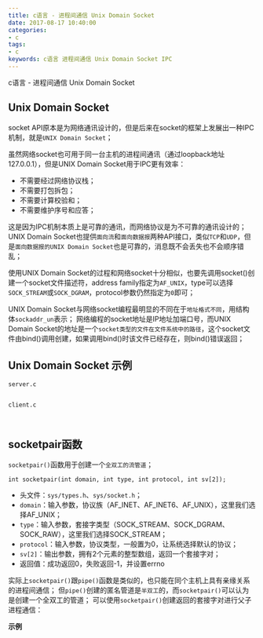 ```yaml
---
title: c语言 - 进程间通信 Unix Domain Socket
date: 2017-08-17 10:40:00
categories:
- c
tags:
- c
keywords: c语言 进程间通信 Unix Domain Socket IPC
---
```


> 
c语言 - 进程间通信 Unix Domain Socket

<!-- more -->

## Unix Domain Socket
socket API原本是为网络通讯设计的，但是后来在socket的框架上发展出一种IPC机制，就是`UNIX Domain Socket`；

虽然网络socket也可用于同一台主机的进程间通讯（通过loopback地址127.0.0.1），但是UNIX Domain Socket用于IPC更有效率：
- 不需要经过网络协议栈；
- 不需要打包拆包；
- 不需要计算校验和；
- 不需要维护序号和应答；

这是因为IPC机制本质上是可靠的通讯，而网络协议是为不可靠的通讯设计的；
UNIX Domain Socket也提供`面向流`和`面向数据报`两种API接口，类似`TCP`和`UDP`，但是`面向数据报的UNIX Domain Socket`也是可靠的，消息既不会丢失也不会顺序错乱；

使用UNIX Domain Socket的过程和网络socket十分相似，也要先调用socket()创建一个socket文件描述符，address family指定为`AF_UNIX`，type可以选择`SOCK_STREAM`或`SOCK_DGRAM`，protocol参数仍然指定为`0`即可；

UNIX Domain Socket与网络socket编程最明显的不同在于`地址格式不同`，用结构体`sockaddr_un`表示；
网络编程的socket地址是IP地址加端口号，而UNIX Domain Socket的地址是一个`socket类型的文件在文件系统中的路径`，这个socket文件由bind()调用创建，如果调用bind()时该文件已经存在，则bind()错误返回；

## Unix Domain Socket 示例
`server.c`
<pre><code class="language-c line-numbers"><script type="text/plain">#include <stdio.h>
#include <stdlib.h>
#include <string.h>
#include <errno.h>
#include <unistd.h>
#include <ctype.h>
#include <sys/stat.h>
#include <sys/types.h>
#include <sys/socket.h>
#include <sys/un.h>
#include <arpa/inet.h>
#include <netinet/in.h>
#include <netinet/tcp.h>
#include <netdb.h>
#include <fcntl.h>
#include <sys/ioctl.h>
#include <signal.h>
#include <sys/wait.h>

#define SOCK_PATH "/run/echo.sock"
#define BUF_SIZE 1024

int listenfd;
void handle_signal(int signo);

int main(void){
    signal(SIGINT, handle_signal);
    signal(SIGHUP, handle_signal);
    signal(SIGTERM, handle_signal);

    if((listenfd = socket(AF_UNIX, SOCK_STREAM, 0)) < 0){
        perror("socket");
        exit(EXIT_FAILURE);
    }

    struct sockaddr_un servaddr;
    memset(&servaddr, 0, sizeof(servaddr));
    servaddr.sun_family = AF_UNIX;
    strcpy(servaddr.sun_path, SOCK_PATH);

    unlink(SOCK_PATH);
    if(bind(listenfd, (struct sockaddr *)&servaddr, sizeof(servaddr)) < 0){
        perror("bind");
        exit(EXIT_FAILURE);
    }
    chmod(SOCK_PATH, 00640);

    if(listen(listenfd, SOMAXCONN) < 0){
        perror("listen");
        exit(EXIT_FAILURE);
    }

    int connfd, nbuf;
    char buf[BUF_SIZE + 1];
    for(;;){
        if((connfd = accept(listenfd, NULL, NULL)) < 0){
            perror("accept");
            continue;
        }

        nbuf = recv(connfd, buf, BUF_SIZE, 0);
        buf[nbuf] = 0;
        printf("new msg: \"%s\"\n", buf);
        send(connfd, buf, nbuf, 0);

        close(connfd);
    }

    return 0;
}

void handle_signal(int signo){
    if(signo == SIGINT){
        fprintf(stderr, "received signal: SIGINT(%d)\n", signo);
    }else if(signo == SIGHUP){
        fprintf(stderr, "received signal: SIGHUP(%d)\n", signo);
    }else if(signo == SIGTERM){
        fprintf(stderr, "received signal: SIGTERM(%d)\n", signo);
    }

    close(listenfd);
    unlink(SOCK_PATH);
    exit(EXIT_SUCCESS);
}
</script></code></pre>


`client.c`
<pre><code class="language-c line-numbers"><script type="text/plain">#include <stdio.h>
#include <stdlib.h>
#include <string.h>
#include <errno.h>
#include <unistd.h>
#include <ctype.h>
#include <sys/stat.h>
#include <sys/types.h>
#include <sys/socket.h>
#include <sys/un.h>
#include <arpa/inet.h>
#include <netinet/in.h>
#include <netinet/tcp.h>
#include <netdb.h>
#include <fcntl.h>
#include <sys/ioctl.h>
#include <signal.h>
#include <sys/wait.h>

#define SOCK_PATH "/run/echo.sock"
#define BUF_SIZE 1024

int main(int argc, char *argv[]){
    if(argc < 2){
        fprintf(stderr, "usage: %s msg\n", argv[0]);
        exit(EXIT_FAILURE);
    }

    int sockfd;
    if((sockfd = socket(AF_UNIX, SOCK_STREAM, 0)) < 0){
        perror("socket");
        exit(EXIT_FAILURE);
    }

    struct sockaddr_un servaddr;
    memset(&servaddr, 0, sizeof(servaddr));
    servaddr.sun_family = AF_UNIX;
    strcpy(servaddr.sun_path, SOCK_PATH);

    if(connect(sockfd, (struct sockaddr *)&servaddr, sizeof(servaddr)) < 0){
        perror("connect");
        exit(EXIT_FAILURE);
    }

    char buf[BUF_SIZE + 1];
    int nbuf;

    nbuf = strlen(argv[1]);
    send(sockfd, argv[1], nbuf, 0);
    nbuf = recv(sockfd, buf, BUF_SIZE, 0);
    buf[nbuf] = 0;
    printf("echo msg: \"%s\"\n", buf);

    close(sockfd);
    return 0;
}
</script></code></pre>


<pre><code class="language-c line-numbers"><script type="text/plain"># root @ arch in ~/work on git:master x [10:50:42]
$ gcc -o server server.c

# root @ arch in ~/work on git:master x [10:50:46]
$ gcc -o client client.c

# root @ arch in ~/work on git:master x [10:50:47]
$ ./server

# root @ arch in ~/work on git:master x [10:36:51]
$ for ((i=0; i<10; i++)); do ./client 'www.zfl9.com'; done
echo msg: "www.zfl9.com"
echo msg: "www.zfl9.com"
echo msg: "www.zfl9.com"
echo msg: "www.zfl9.com"
echo msg: "www.zfl9.com"
echo msg: "www.zfl9.com"
echo msg: "www.zfl9.com"
echo msg: "www.zfl9.com"
echo msg: "www.zfl9.com"
echo msg: "www.zfl9.com"

# root @ arch in ~/work on git:master x [10:50:47]
$ ./server
new msg: "www.zfl9.com"
new msg: "www.zfl9.com"
new msg: "www.zfl9.com"
new msg: "www.zfl9.com"
new msg: "www.zfl9.com"
new msg: "www.zfl9.com"
new msg: "www.zfl9.com"
new msg: "www.zfl9.com"
new msg: "www.zfl9.com"
new msg: "www.zfl9.com"
^Creceived signal: SIGINT(2)
</script></code></pre>

## socketpair函数
`socketpair()`函数用于创建一个`全双工的流管道`；

`int socketpair(int domain, int type, int protocol, int sv[2]);`
- 头文件：`sys/types.h`、`sys/socket.h`；
- `domain`：输入参数，协议族（AF_INET、AF_INET6、AF_UNIX），这里我们选择AF_UNIX；
- `type`：输入参数，套接字类型（SOCK_STREAM、SOCK_DGRAM、SOCK_RAW），这里我们选择SOCK_STREAM；
- `protocol`：输入参数，协议类型，一般置为0，让系统选择默认的协议；
- `sv[2]`：输出参数，拥有2个元素的整型数组，返回一个套接字对；
- 返回值：成功返回0，失败返回-1，并设置errno

实际上`socketpair()`跟`pipe()`函数是类似的，也只能在同个主机上具有亲缘关系的进程间通信；
但`pipe()`创建的匿名管道是`半双工`的，而`socketpair()`可以认为是创建一个全双工的管道；
可以使用`socketpair()`创建返回的套接字对进行父子进程通信：

**示例**
<pre><code class="language-c line-numbers"><script type="text/plain">#include <stdio.h>
#include <stdlib.h>
#include <string.h>
#include <errno.h>
#include <unistd.h>
#include <ctype.h>
#include <sys/stat.h>
#include <sys/types.h>
#include <sys/socket.h>
#include <sys/un.h>
#include <arpa/inet.h>
#include <netinet/in.h>
#include <netinet/tcp.h>
#include <netdb.h>
#include <fcntl.h>
#include <sys/ioctl.h>
#include <signal.h>
#include <sys/wait.h>

#define BUF_SIZE 1024

int main(void){
    signal(SIGCHLD, SIG_IGN);

    int sockfds[2];
    if(socketpair(AF_UNIX, SOCK_STREAM, 0, sockfds) < 0){
        perror("socketpair");
        exit(EXIT_FAILURE);
    }
    int parent_fd = sockfds[0], child_fd = sockfds[1];

    pid_t pid = fork();
    if(pid < 0){
        perror("fork");
        exit(EXIT_FAILURE);
    }else if(pid > 0){
        close(child_fd);

        char buf[BUF_SIZE + 1] = "from parent_proc";
        int nbuf = strlen(buf);
        send(parent_fd, buf, nbuf, 0);

        nbuf = recv(parent_fd, buf, BUF_SIZE, 0);
        buf[nbuf] = 0;
        printf("parent_proc(%d) recv_msg: %s\n", getpid(), buf);

        close(parent_fd);
    }else if(pid == 0){
        close(parent_fd);

        char buf[BUF_SIZE + 1] = "from child_proc";
        int nbuf = strlen(buf);
        send(child_fd, buf, nbuf, 0);

        nbuf = recv(child_fd, buf, BUF_SIZE, 0);
        buf[nbuf] = 0;
        printf("child_proc(%d) recv_msg: %s\n", getpid(), buf);

        close(child_fd);
    }

    return 0;
}
</script></code></pre>


<pre><code class="language-c line-numbers"><script type="text/plain"># root @ arch in ~/work on git:master x [11:02:22]
$ gcc sockpair.c

# root @ arch in ~/work on git:master x [11:02:24]
$ ./a.out
parent_proc(38817) recv_msg: from child_proc
child_proc(38818) recv_msg: from parent_proc
</script></code></pre>
